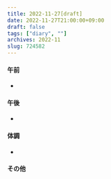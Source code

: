 ```yaml
---
title: 2022-11-27[draft]
date: 2022-11-27T21:00:00+09:00
draft: false
tags: ["diary", ""]
archives: 2022-11
slug: 724582
---
```

#### 午前
- 
#### 午後
- 
#### 体調
- 
#### その他